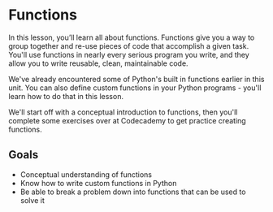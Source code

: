 [//]: <> (author: Benjamin White)
[//]: <> (type: intro)

# Functions

In this lesson, you’ll learn all about functions. Functions give you a way to group together and re-use pieces of code that accomplish a given task. You'll use functions in nearly every serious program you write, and they allow you to write reusable, clean, maintainable code.

We've already encountered some of Python's built in functions earlier in this unit. You can also define custom functions in your Python programs - you'll learn how to do that in this lesson.

We'll start off with a conceptual introduction to functions, then you'll complete some exercises over at Codecademy to get practice creating functions.

## Goals

- Conceptual understanding of functions
- Know how to write custom functions in Python
- Be able to break a problem down into functions that can be used to solve it

